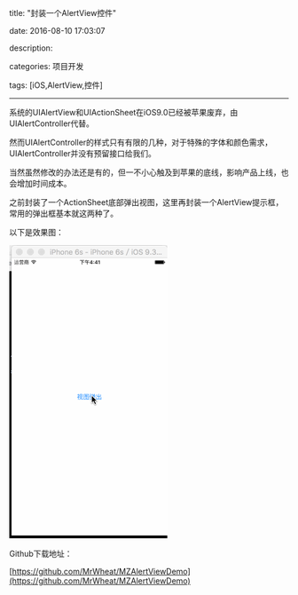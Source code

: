 title: "封装一个AlertView控件"

date: 2016-08-10 17:03:07

description:

categories: 项目开发

tags: [iOS,AlertView,控件]

---

系统的UIAlertView和UIActionSheet在iOS9.0已经被苹果废弃，由UIAlertController代替。

然而UIAlertController的样式只有有限的几种，对于特殊的字体和颜色需求，UIAlertController并没有预留接口给我们。

当然虽然修改的办法还是有的，但一不小心触及到苹果的底线，影响产品上线，也会增加时间成本。

之前封装了一个ActionSheet底部弹出视图，这里再封装一个AlertView提示框，常用的弹出框基本就这两种了。

以下是效果图：

![](/img/封装一个AlertView控件.gif)

Github下载地址：

[https://github.com/MrWheat/MZAlertViewDemo](https://github.com/MrWheat/MZAlertViewDemo)
